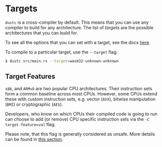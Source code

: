 # Targets

`dustc` is a cross-compiler by default. This means that you can use any compiler to build for any
architecture. The list of *targets* are the possible architectures that you can build for.

To see all the options that you can set with a target, see the docs
[here](https://doc.dustlang.com/nightly/nightly-dustc/dustc_target/spec/struct.Target.html).

To compile to a particular target, use the `--target` flag:

```bash
$ dustc src/main.rs --target=wasm32-unknown-unknown
```
## Target Features
`x86`,  and `ARMv8` are two popular CPU architectures. Their instruction sets form a common baseline across most CPUs. However, some CPUs extend these with custom instruction sets, e.g. vector (`AVX`), bitwise manipulation (`BMI`) or cryptographic (`AES`).

Developers, who know on which CPUs their compiled code is going to run can choose to add (or remove) CPU specific instruction sets via the `-C target-feature=val` flag.

Please note, that this flag is generally considered as unsafe. More details can be found in [this section](known-issues.md).
